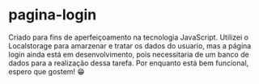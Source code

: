 # pagina-login

Criado para fins de aperfeiçoamento na tecnologia JavaScript.
Utilizei o Localstorage para amarzenar e tratar os dados do usuario, mas a página login ainda 
está em desenvolvimento, pois necessitaria de um banco de dados para a realização dessa tarefa.
Por enquanto está bem funcional, espero que gostem! 😁
